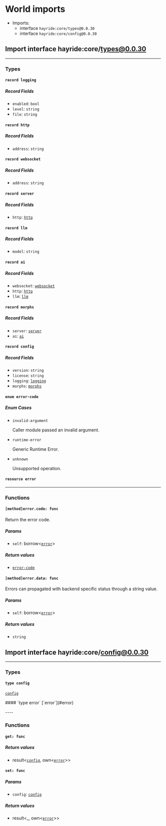 # <a id="imports"></a>World imports


 - Imports:
    - interface `hayride:core/types@0.0.30`
    - interface `hayride:core/config@0.0.30`

## <a id="hayride_core_types_0_0_30"></a>Import interface hayride:core/types@0.0.30


----

### Types

#### <a id="logging"></a>`record logging`


##### Record Fields

- <a id="logging.enabled"></a>`enabled`: `bool`
- <a id="logging.level"></a>`level`: `string`
- <a id="logging.file"></a>`file`: `string`
#### <a id="http"></a>`record http`


##### Record Fields

- <a id="http.address"></a>`address`: `string`
#### <a id="websocket"></a>`record websocket`


##### Record Fields

- <a id="websocket.address"></a>`address`: `string`
#### <a id="server"></a>`record server`


##### Record Fields

- <a id="server.http"></a>`http`: [`http`](#http)
#### <a id="llm"></a>`record llm`


##### Record Fields

- <a id="llm.model"></a>`model`: `string`
#### <a id="ai"></a>`record ai`


##### Record Fields

- <a id="ai.websocket"></a>`websocket`: [`websocket`](#websocket)
- <a id="ai.http"></a>`http`: [`http`](#http)
- <a id="ai.llm"></a>`llm`: [`llm`](#llm)
#### <a id="morphs"></a>`record morphs`


##### Record Fields

- <a id="morphs.server"></a>`server`: [`server`](#server)
- <a id="morphs.ai"></a>`ai`: [`ai`](#ai)
#### <a id="config"></a>`record config`


##### Record Fields

- <a id="config.version"></a>`version`: `string`
- <a id="config.license"></a>`license`: `string`
- <a id="config.logging"></a>`logging`: [`logging`](#logging)
- <a id="config.morphs"></a>`morphs`: [`morphs`](#morphs)
#### <a id="error_code"></a>`enum error-code`


##### Enum Cases

- <a id="error_code.invalid_argument"></a>`invalid-argument`
  <p>Caller module passed an invalid argument.

- <a id="error_code.runtime_error"></a>`runtime-error`
  <p>Generic Runtime Error.

- <a id="error_code.unknown"></a>`unknown`
  <p>Unsupported operation.

#### <a id="error"></a>`resource error`

----

### Functions

#### <a id="method_error_code"></a>`[method]error.code: func`

Return the error code.

##### Params

- <a id="method_error_code.self"></a>`self`: borrow<[`error`](#error)>

##### Return values

- <a id="method_error_code.0"></a> [`error-code`](#error_code)

#### <a id="method_error_data"></a>`[method]error.data: func`

Errors can propagated with backend specific status through a string value.

##### Params

- <a id="method_error_data.self"></a>`self`: borrow<[`error`](#error)>

##### Return values

- <a id="method_error_data.0"></a> `string`

## <a id="hayride_core_config_0_0_30"></a>Import interface hayride:core/config@0.0.30


----

### Types

#### <a id="config"></a>`type config`
[`config`](#config)
<p>
#### <a id="error"></a>`type error`
[`error`](#error)
<p>
----

### Functions

#### <a id="get"></a>`get: func`


##### Return values

- <a id="get.0"></a> result<[`config`](#config), own<[`error`](#error)>>

#### <a id="set"></a>`set: func`


##### Params

- <a id="set.config"></a>`config`: [`config`](#config)

##### Return values

- <a id="set.0"></a> result<_, own<[`error`](#error)>>

